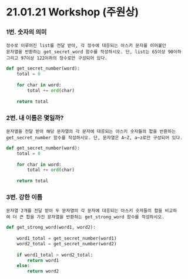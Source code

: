 # 21.01.21 Workshop (주원상) 

### 1번. 숫자의 의미 

```
정수로 이루어진 list를 전달 받아, 각 정수에 대응되는 아스키 문자를 이어붙인
문자열을 반환하는 get_secret_word 함수를 작성하시오. 단, list는 65이상 90이하
그리고 97이상 122이하의 정수로만 구성되어 있다.

```

```python
def get_secret_number(word):
    total = 0
    
    for char in word:
        total += ord(char)
    
    return total


```



### 2번. 내 이름은 몇일까?

```
문자열을 전달 받아 해당 문자열의 각 문자에 대응되는 아스키 숫자들의 합을 반환하는
get_secret_number 함수를 작성하시오. 단, 문자열은 A~Z, a~z로만 구성되어 있다.
```

```python
def get_secret_number(word):
    total = 0
    
    for char in word:
        total += ord(char)
    
    return total


```



### 3번. 강한 이름

```
문자열 2개를 전달 받아 두 문자열의 각 문자에 대응되는 아스키 숫자들의 합을 비교하
여 더 큰 합을 가진 문자열을 반환하는 get_strong_word 함수를 작성하시오.
```

```python
def get_strong_word(word1, word2):
    
    word1_total = get_secret_number(word1)
    word2_total = get_secret_number(word2)
    
    if word1_total > word2_total:
        return word1
    else:
        return word2
    


```


